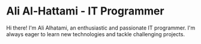 # Ali Al-Hattami - IT Programmer

Hi there! I'm Ali Alhatami, an enthusiastic and passionate IT programmer. I'm always eager to learn new technologies and tackle challenging projects.
